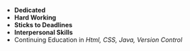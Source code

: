 - **Dedicated**
- **Hard Working**
- **Sticks to Deadlines**
- **Interpersonal Skills**
- Continuing Education in *Html, CSS, Java, Version Control*
